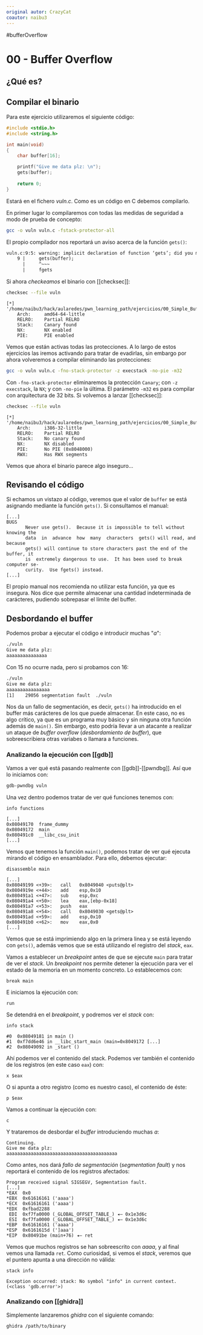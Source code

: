 ```yaml
---
original autor: CrazyCat
coautor: naibu3
---
```


#bufferOverflow 

# 00 - Buffer Overflow

## ¿Qué es?



## Compilar el binario

Para este ejercicio utilizaremos el siguiente código:

```c
#include <stdio.h>
#include <string.h>

int main(void)
{
    char buffer[16];

    printf("Give me data plz: \n");
    gets(buffer);
    
    return 0;
}
```

Estará en el fichero *vuln.c*. Como es un código en C debemos compilarlo.

En primer lugar lo compilaremos con todas las medidas de seguridad a modo de prueba de concepto:

```bash
gcc -o vuln vuln.c -fstack-protector-all
```

El propio compilador nos reportará un aviso acerca de la función `gets()`:

```gcc
vuln.c:9:5: warning: implicit declaration of function ‘gets’; did you mean ‘fgets’? [-Wimplicit-function-declaration]
    9 |     gets(buffer);
      |     ^~~~
      |     fgets
```

Si ahora *checkeamos* el binario con [[checksec]]:

```bash
checksec --file vuln
```
```checksec
[*] '/home/naibu3/hack/aularedes/pwn_learning_path/ejercicios/00_Simple_Buffer_Overflow/vuln'
    Arch:     amd64-64-little
    RELRO:    Partial RELRO
    Stack:    Canary found
    NX:       NX enabled
    PIE:      PIE enabled
```

Vemos que están activas todas las protecciones. A lo largo de estos ejercicios las iremos activando para tratar de evadirlas, sin embargo por ahora volveremos a compilar eliminando las protecciones:

```bash
gcc -o vuln vuln.c -fno-stack-protector -z execstack -no-pie -m32
```

Con `-fno-stack-protector` eliminaremos la protección `Canary`; con `-z execstack`, la `NX`; y con `-no-pie` la última. El parámetro `-m32` es para compilar con arquitectura de 32 bits. Si volvemos a lanzar [[checksec]]:

```bash
checksec --file vuln
```
```checksec
[*] '/home/naibu3/hack/aularedes/pwn_learning_path/ejercicios/00_Simple_Buffer_Overflow/vuln'
    Arch:     i386-32-little
    RELRO:    Partial RELRO
    Stack:    No canary found
    NX:       NX disabled
    PIE:      No PIE (0x8048000)
    RWX:      Has RWX segments
```

Vemos que ahora el binario parece algo inseguro...


## Revisando el código

Si echamos un vistazo al código, veremos que el valor de `buffer` se está asignando mediante la función `gets()`. Si consultamos el manual:

```man
[...]
BUGS
       Never use gets().  Because it is impossible to tell without knowing the
       data  in  advance  how  many  characters  gets() will read, and because
       gets() will continue to store characters past the end of the buffer, it
       is  extremely dangerous to use.  It has been used to break computer se‐
       curity.  Use fgets() instead.
[...]
```

El propio manual nos recomienda no utilizar esta función, ya que es insegura. Nos dice que permite almacenar una cantidad indeterminada de carácteres, pudiendo sobrepasar el límite del buffer.

## Desbordando el buffer

Podemos probar a ejecutar el código e introducir muchas "*a*":

```bash
./vuln
Give me data plz: 
aaaaaaaaaaaaaaa
```

Con 15 no ocurre nada, pero si probamos con 16:

```bash
./vuln
Give me data plz: 
aaaaaaaaaaaaaaaa
[1]    29056 segmentation fault  ./vuln
```

Nos da un fallo de segmentación, es decir, `gets()` ha introducido en el buffer más carácteres de los que puede almacenar. En este caso, no es algo crítico, ya que es un programa muy básico y sin ninguna otra función además de `main()`. Sin embargo, esto podría llevar a un atacante a realizar un ataque de *buffer overflow* (*desbordamiento de buffer*), que sobreescribiera otras variabes o llamara a funciones.

### Analizando la ejecución con [[gdb]]

Vamos a ver qué está pasando realmente con [[gdb]]-[[pwndbg]]. Así que lo iniciamos con:

```bash
gdb-pwndbg vuln
```

Una vez dentro podemos tratar de ver qué funciones tenemos con:

```gdb
info functions
```
```gdb
[...]
0x08049170  frame_dummy
0x08049172  main
0x080491c0  __libc_csu_init
[...]
```

Vemos que tenemos la función `main()`, podemos tratar de ver qué ejecuta mirando el código en ensamblador. Para ello, debemos ejecutar:

```gdb
disassemble main
```
```gdb
[...]
0x08049199 <+39>:	call   0x8049040 <puts@plt>
0x0804919e <+44>:	add    esp,0x10
0x080491a1 <+47>:	sub    esp,0xc
0x080491a4 <+50>:	lea    eax,[ebp-0x18]
0x080491a7 <+53>:	push   eax
0x080491a8 <+54>:	call   0x8049030 <gets@plt>
0x080491ad <+59>:	add    esp,0x10
0x080491b0 <+62>:	mov    eax,0x0
[...]
```

Vemos que se está imprimiendo algo en la primera linea y se está leyendo con `gets()`, además vemos que se está utilizando el registro del *stack*, `eax`.

Vamos a establecer un *breakpoint* antes de que se ejecute `main` para tratar de ver el *stack*. Un *breakpoint* nos permite detener la ejecución para ver el estado de la memoria en un momento concreto. Lo establecemos con:

```gdb
break main
```

E iniciamos la ejecución con:

```gdb
run
```

Se detendrá en el *breakpoint*, y podremos ver el *stack* con:

```gdb
info stack
```
```gdb
#0  0x08049181 in main ()
#1  0xf7dd6e46 in __libc_start_main (main=0x8049172 [...]
#2  0x08049092 in _start ()
```

Ahí podemos ver el contenido del stack. Podemos ver también el contenido de los registros (en este caso `eax`) con:

```gdb
x $eax
```

O si apunta a otro registro (como es nuestro caso), el contenido de éste:

```gdb
p $eax
```

Vamos a continuar la ejecución con:

```gdb
c
```

Y trataremos de desbordar el *buffer* introduciendo muchas *a*:

```gdb
Continuing.
Give me data plz: 
aaaaaaaaaaaaaaaaaaaaaaaaaaaaaaaaaaaaaaaaa
```

Como antes, nos dará *fallo de segmentación* (*segmentation fault*) y nos reportará el contenido de los registros afectados:

```gdb
Program received signal SIGSEGV, Segmentation fault.
[...]
*EAX  0x0
*EBX  0x61616161 ('aaaa')
*ECX  0x61616161 ('aaaa')
*EDX  0xfbad2288
 EDI  0xf7fa0000 (_GLOBAL_OFFSET_TABLE_) ◂— 0x1e3d6c
 ESI  0xf7fa0000 (_GLOBAL_OFFSET_TABLE_) ◂— 0x1e3d6c
*EBP  0x61616161 ('aaaa')
*ESP  0x6161615d (']aaa')
*EIP  0x80491be (main+76) ◂— ret
```

Vemos que muchos registros se han sobreescrito con *aaaa*, y al final vemos una llamada `ret`. Como curiosidad, si vemos el *stack*, veremos que el puntero apunta a una dirección no válida:

```gdb
stack info
```
```gdb
Exception occurred: stack: No symbol "info" in current context. (<class 'gdb.error'>)
```


### Analizando con [[ghidra]]

Simplemente lanzaremos *ghidra* con el siguiente comando:

```bash
ghidra /path/to/binary
```